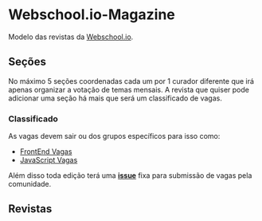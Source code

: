 # Webschool.io-Magazine
Modelo das revistas da [Webschool.io](http://webschool.io/).

## Seções

No máximo 5 seções coordenadas cada um por 1 curador diferente  que irá apenas organizar a votação de temas mensais.
A revista que quiser pode adicionar uma seção há mais que será um classificado de vagas.

### Classificado

As vagas devem sair ou dos grupos específicos para isso como:

- [FrontEnd Vagas](https://www.facebook.com/groups/frontendvagas/)
- [JavaScript Vagas](https://www.facebook.com/groups/javascriptvagas/)

Além disso toda edição terá uma **[issue](https://github.com/Webschool-io/Webschool.io-Magazine/issues)** fixa para submissão de vagas pela comunidade.


## Revistas

